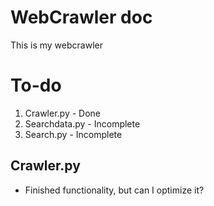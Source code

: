 # WebCrawler doc

This is my webcrawler

# To-do

1. Crawler.py - Done
2. Searchdata.py - Incomplete
3. Search.py - Incomplete

## Crawler.py
* Finished functionality, but can I optimize it?
